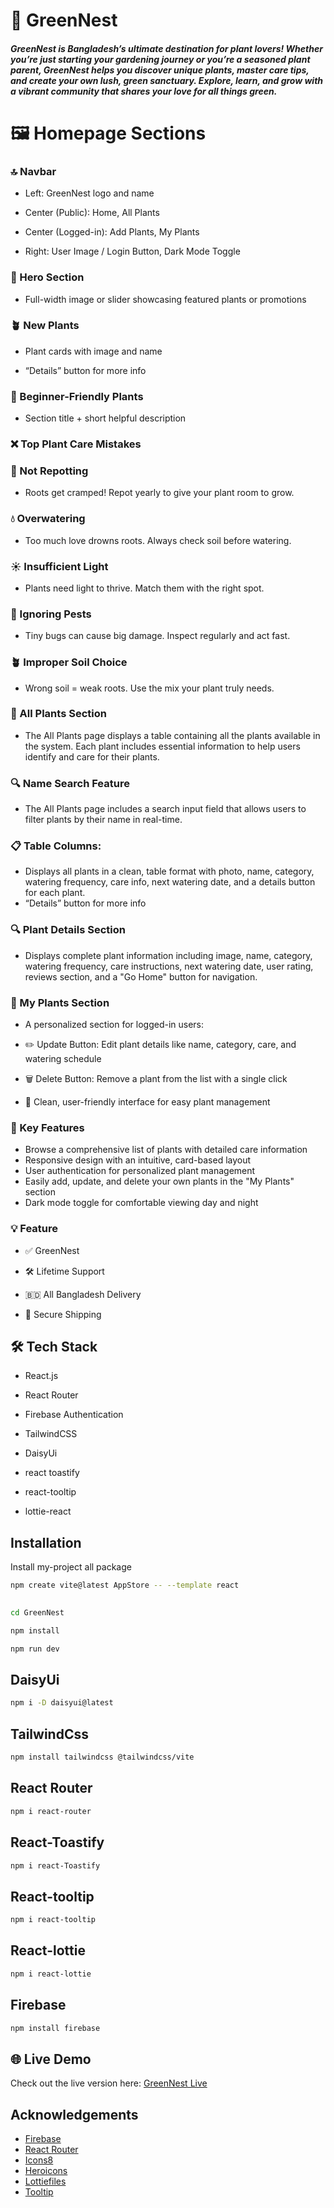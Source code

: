 
# 🌿 GreenNest
##### GreenNest is Bangladesh’s ultimate destination for plant lovers! Whether you’re just starting your gardening journey or you’re a seasoned plant parent, GreenNest helps you discover unique plants, master care tips, and create your own lush, green sanctuary. Explore, learn, and grow with a vibrant community that shares your love for all things green.



# 🖼️ Homepage Sections
###  🔝 Navbar

- Left: GreenNest logo and name

- Center (Public): Home, All Plants

- Center (Logged-in): Add Plants, My Plants

- Right: User Image / Login Button, Dark Mode Toggle
### 🎠 Hero Section
- Full-width image or slider showcasing featured plants or promotions

### 🪴 New Plants

- Plant cards with image and name

- “Details” button for more info

### 🌱 Beginner-Friendly Plants

- Section title + short helpful description

###  ❌  Top Plant Care Mistakes

### 🌱 Not Repotting

- Roots get cramped! Repot yearly to give your plant room to grow.


### 💧 Overwatering

- Too much love drowns roots. Always check soil before watering.


### ☀️ Insufficient Light

- Plants need light to thrive. Match them with the right spot.

### 🐛 Ignoring Pests

- Tiny bugs can cause big damage. Inspect regularly and act fast.

### 🪴 Improper Soil Choice

- Wrong soil = weak roots. Use the mix your plant truly needs.


### 🌿 All Plants Section
- The All Plants page displays a table containing all the plants available in the system. Each plant includes essential information to help users identify and care for their plants.

### 🔍 Name Search Feature
- The All Plants page includes a search input field that allows users to filter plants by their name in real-time.

### 📋 Table Columns:

- Displays all plants in a clean, table format with photo, name, category, watering frequency, care info, next watering date, and a details button for each plant.
- “Details” button for more info

### 🔍 Plant Details Section

- Displays complete plant information including image, name, category, watering frequency, care instructions, next watering date, user rating, reviews section, and a "Go Home" button for navigation.

### 🌱 My Plants Section

- A personalized section for logged-in users:

- ✏️ Update Button: Edit plant details like name, category, care, and watering schedule

- 🗑️ Delete Button: Remove a plant from the list with a single click

- 🧭 Clean, user-friendly interface for easy plant management

### 🌟 Key Features

- Browse a comprehensive list of plants with detailed care information  
- Responsive design with an intuitive, card-based layout  
- User authentication for personalized plant management  
- Easily add, update, and delete your own plants in the "My Plants" section  
- Dark mode toggle for comfortable viewing day and night

### 💡 Feature 

- ✅ GreenNest

- 🛠️ Lifetime Support

- 🇧🇩 All Bangladesh Delivery

- 🔐 Secure Shipping


## 🛠️ Tech Stack

- React.js

- React Router

- Firebase Authentication

- TailwindCSS 

- DaisyUi
- react toastify
- react-tooltip
- lottie-react

## Installation

Install my-project all package

```bash
npm create vite@latest AppStore -- --template react
  
```
```bash
cd GreenNest
```

```bash
npm install
```

```bash
npm run dev
```
## DaisyUi

```bash
npm i -D daisyui@latest
```
## TailwindCss
```bash
npm install tailwindcss @tailwindcss/vite
```
## React Router

```bash
npm i react-router

```
## React-Toastify

```bash
npm i react-Toastify
```
## React-tooltip

```bash
npm i react-tooltip
```
## React-lottie

```bash
npm i react-lottie
```
## Firebase

```bash
npm install firebase
```

## 🌐 Live Demo

Check out the live version here: [GreenNest Live](https://greennest-dd0be.web.app/)

##  Acknowledgements

- [Firebase](https://firebase.google.com/)
- [React Router](https://reactrouter.com/)
- [Icons8](https://icons8.com/)
- [Heroicons](https://heroicons.com/)
- [Lottiefiles](https://lottiefiles.com/free-animations/react)
- [Tooltip](https://react-tooltip.com/docs/getting-started)
